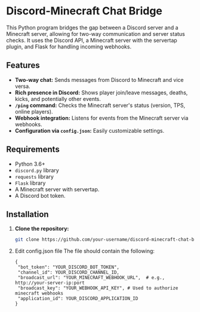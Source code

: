 # Discord-Minecraft Chat Bridge

This Python program bridges the gap between a Discord server and a Minecraft server, allowing for two-way communication and server status checks. It uses the Discord API, a Minecraft server with the servertap plugin, and Flask for handling incoming webhooks. 

## Features

* **Two-way chat:** Sends messages from Discord to Minecraft and vice versa.
* **Rich presence in Discord:** Shows player join/leave messages, deaths, kicks, and potentially other events.
* **`/ping` command:** Checks the Minecraft server's status (version, TPS, online players).
* **Webhook integration:** Listens for events from the Minecraft server via webhooks.
* **Configuration via `config.json`:** Easily customizable settings.

## Requirements

* Python 3.6+
* `discord.py` library
* `requests` library
* `Flask` library
* A Minecraft server with servertap.
* A Discord bot token.

## Installation

1. **Clone the repository:**
   ```bash
   git clone https://github.com/your-username/discord-minecraft-chat-bridge.git
   ```
2. Edit config.json file
   The file should contain the following:
   ```
   {
    "bot_token": "YOUR_DISCORD_BOT_TOKEN",
    "channel_id": YOUR_DISCORD_CHANNEL_ID,
    "broadcast_url": "YOUR_MINECRAFT_WEBHOOK_URL",  # e.g., http://your-server-ip:port
    "broadcast_key": "YOUR_WEBHOOK_API_KEY", # Used to authorize minecraft webhooks
    "application_id": YOUR_DISCORD_APPLICATION_ID
   }
   ```

